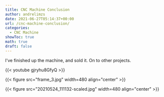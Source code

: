 ```yaml
---
title: CNC Machine Conclusion
author: andrelimzs
date: 2021-06-27T05:14:37+00:00
url: /cnc-machine-conclusion/
categories:
  - CNC Machine
showToc: true
math: true
draft: false
---
```


I've finished up the machine, and sold it. On to other projects.

{{< youtube gjryhu8GfyQ >}}



{{< figure src="frame_3.jpg" width=480 align="center" >}}

{{< figure src="20210524_111132-scaled.jpg" width=480 align="center" >}}

